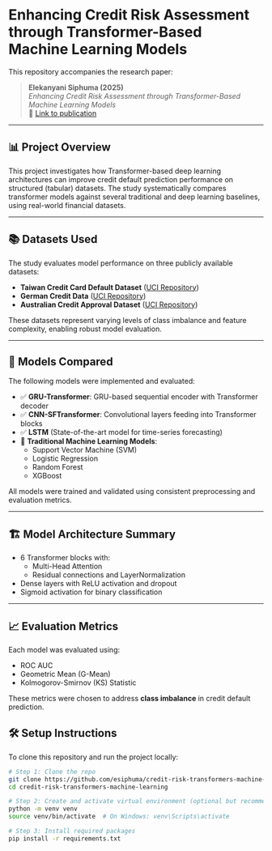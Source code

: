 # Enhancing Credit Risk Assessment through Transformer-Based Machine Learning Models

This repository accompanies the research paper:

> **Elekanyani Siphuma (2025)**  
> *Enhancing Credit Risk Assessment through Transformer-Based Machine Learning Models*  
> 📄 [Link to publication](https://link.springer.com/chapter/10.1007/978-3-031-78255-8_8)  


---

## 📊 Project Overview

This project investigates how Transformer-based deep learning architectures can improve credit default prediction performance on structured (tabular) datasets. The study systematically compares transformer models against several traditional and deep learning baselines, using real-world financial datasets.

---

## 📚 Datasets Used

The study evaluates model performance on three publicly available datasets:

- **Taiwan Credit Card Default Dataset** ([UCI Repository](https://archive.ics.uci.edu/ml/datasets/default+of+credit+card+clients))
- **German Credit Data** ([UCI Repository](https://archive.ics.uci.edu/ml/datasets/statlog+(german+credit+data)))
- **Australian Credit Approval Dataset** ([UCI Repository](https://archive.ics.uci.edu/ml/datasets/statlog+(australian+credit+approval)))

These datasets represent varying levels of class imbalance and feature complexity, enabling robust model evaluation.

---

## 🧠 Models Compared

The following models were implemented and evaluated:

- ✅ **GRU-Transformer**: GRU-based sequential encoder with Transformer decoder  
- ✅ **CNN-SFTransformer**: Convolutional layers feeding into Transformer blocks  
- ✅ **LSTM** (State-of-the-art model for time-series forecasting)
- 🔁 **Traditional Machine Learning Models**:
  - Support Vector Machine (SVM)
  - Logistic Regression
  - Random Forest
  - XGBoost

All models were trained and validated using consistent preprocessing and evaluation metrics.

---

## 🏗️ Model Architecture Summary

- 6 Transformer blocks with:
  - Multi-Head Attention
  - Residual connections and LayerNormalization
- Dense layers with ReLU activation and dropout
- Sigmoid activation for binary classification

---

## 📈 Evaluation Metrics

Each model was evaluated using:

- ROC AUC  
- Geometric Mean (G-Mean)  
- Kolmogorov-Smirnov (KS) Statistic

These metrics were chosen to address **class imbalance** in credit default prediction.


## 🛠️ Setup Instructions

To clone this repository and run the project locally:

```bash
# Step 1: Clone the repo
git clone https://github.com/esiphuma/credit-risk-transformers-machine-learning.git
cd credit-risk-transformers-machine-learning

# Step 2: Create and activate virtual environment (optional but recommended)
python -m venv venv
source venv/bin/activate  # On Windows: venv\Scripts\activate

# Step 3: Install required packages
pip install -r requirements.txt
